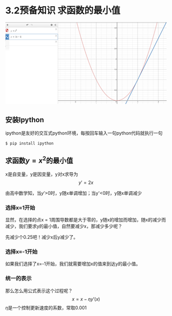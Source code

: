 # 3.2预备知识 求函数的最小值

![image-20200624125818939](image-20200624125818939.png)

## 安装Ipython

ipython是友好的交互式python环境，每按回车输入一句python代码就执行一句

```
$ pip install ipython
```

## 求函数$y = x^2$的最小值

x是自变量，y是因变量，y对x求导为
$$
y' = 2x
$$


由高中数学知，当$y'$>0时，y随x单调增加；当y'<0时，y随x单调减少

### 选择x=1开始

显然，在选择的点x = 1周围导数都是大于零的，y随x的增加而增加，随x的减少而减少，我们要求y的最小值，自然要减少x，那减少多少呢？

先减少个0.25吧！减少x后y减少了。

### 选择x=-1开始

如果我们选择了x=-1开始，我们就需要增加x的值来到达y的最小值。

### 统一的表示

那么怎么用公式表示这个过程呢？
$$
x = x - \eta y'(x)
$$
$\eta$是一个控制更新速度的系数，常取0.001

